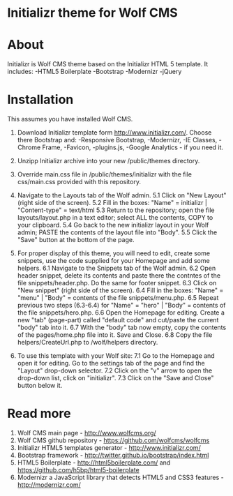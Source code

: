 Initializr theme for Wolf CMS
========================

About
=====
Initializr is Wolf CMS theme based on the Initializr HTML 5 template. It includes:
-HTML5 Boilerplate
-Bootstrap
-Modernizr
-jQuery

Installation
============
This assumes you have installed Wolf CMS.

1. Download Initializr template form http://www.initializr.com/.
 Choose there Bootstrap and:
	-Responsive Bootstrap,
	-Modernizr,
	-IE Classes,
	-Chrome Frame,
	-Favicon,
	-plugins.js,
	-Google Analytics - if you need it.

3. Unzipp Initializr archive into your new <your-site>/public/themes directory.

4. Override main.css file in <your-site>/public/themes/initializr with the file css/main.css provided with this repository.

5. Navigate to the Layouts tab of the Wolf admin.
   5.1 Click on "New Layout" (right side of the screen).
   5.2 Fill in the boxes: "Name" = initializr | "Content-type" = text/html
   5.3 Return to the repository; open the file layouts/layout.php in a text editor; select ALL the contents, COPY to your clipboard.
   5.4 Go back to the new initializr layout in your Wolf admin; PASTE the contents of the layout file into "Body".
   5.5 Click the "Save" button at the bottom of the page.

6. For proper display of this theme, you will need to edit, create some snippets, use the code supplied for your Homepage and add some helpers.
   6.1 Navigate to the Snippets tab of the Wolf admin.
   6.2 Open header snippet, delete its contents and paste there the contntes of the file snippets/header.php. Do the same for footer snippet.
   6.3 Click on "New snippet" (right side of the screen).
   6.4 Fill in the boxes: "Name" = "menu" | "Body" = contents of the file snippets/menu.php.
   6.5 Repeat previous two steps (6.3-6.4) for "Name" = "hero" | "Body" = contents of the file snippets/hero.php.
   6.6 Open the Homepage for editing. Create a new "tab" (page-part) called "default code" and cut/paste the current "body" tab into it.
   6.7 With the "body" tab now empty, copy the contents of the pages/home.php file into it. Save and Close.
   6.8 Copy the file helpers/CreateUrl.php to <your-site>/wolf/helpers directory.

7. To use this template with your Wolf site:
   7.1 Go to the Homepage and open it for editing. Go to the settings tab of the page and find the "Layout" drop-down selector.
   7.2 Click on the "v" arrow to open the drop-down list, click on "initializr".
   7.3 Click on the "Save and Close" button below it.

Read more
============

1. Wolf CMS main page - http://www.wolfcms.org/
2. Wolf CMS github repository - https://github.com/wolfcms/wolfcms
3. Initializr HTML5 templates generator - http://www.initializr.com/
4. Bootstrap framework - http://twitter.github.io/bootstrap/index.html
5. HTML5 Boilerplate - http://html5boilerplate.com/ and https://github.com/h5bp/html5-boilerplate
6. Modernizr a JavaScript library that detects HTML5 and CSS3 features - http://modernizr.com/
